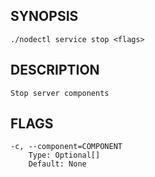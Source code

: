 ## SYNOPSIS
    ./nodectl service stop <flags>
 
## DESCRIPTION
    Stop server components
 
## FLAGS
    -c, --component=COMPONENT
        Type: Optional[]
        Default: None
